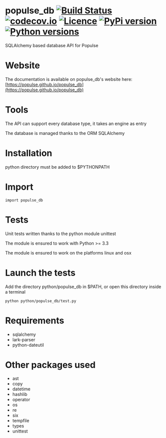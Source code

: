 # populse_db [![Build Status](https://travis-ci.org/populse/populse_db.svg?branch=master)](https://travis-ci.org/populse/populse_db) [![codecov.io](https://codecov.io/github/populse/populse_db/coverage.svg?branch=master)](https://codecov.io/github/populse/populse_db) [![Licence](https://img.shields.io/github/license/populse/populse_db.svg)](https://github.com/populse/populse_db/blob/master/LICENSE.md) [![PyPi version](https://img.shields.io/pypi/v/populse_db.svg)](https://pypi.python.org/pypi/populse_db/) [![Python versions](https://img.shields.io/pypi/pyversions/populse_db.svg)](https://pypi.python.org/pypi/populse_db/)

SQLAlchemy based database API for Populse

# Website

The documentation is available on populse_db's website here: [https://populse.github.io/populse_db](https://populse.github.io/populse_db)

# Tools

The API can support every database type, it takes an engine as entry

The database is managed thanks to the ORM SQLAlchemy
	
# Installation

python directory must be added to $PYTHONPATH 

# Import

	import populse_db
	
# Tests

Unit tests written thanks to the python module unittest

The module is ensured to work with Python >= 3.3

The module is ensured to work on the platforms linux and osx

# Launch the tests

Add the directory python/populse_db in $PATH, or open this directory inside a terminal
	
	python python/populse_db/test.py
	
# Requirements

* sqlalchemy
* lark-parser
* python-dateutil

# Other packages used
  * ast
  * copy
  * datetime
  * hashlib
  * operator
  * os
  * re
  * six
  * tempfile
  * types
  * unittest
